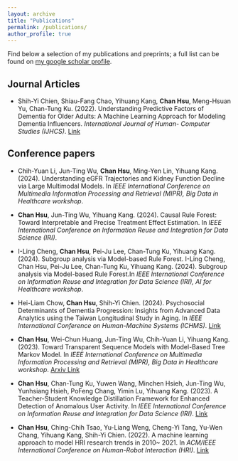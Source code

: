 ```yaml
---
layout: archive
title: "Publications"
permalink: /publications/
author_profile: true
---
```


Find below a selection of my publications and preprints; a full list can be found on [my google scholar profile](https://scholar.google.com/citations?user=qOfvi1oAAAAJ). 

## Journal Articles
- Shih-Yi Chien, Shiau-Fang Chao, Yihuang Kang, **Chan Hsu**, Meng-Hsuan Yu, Chan-Tung Ku. (2022). Understanding Predictive Factors of Dementia for Older Adults: A Machine Learning Approach for Modeling Dementia Influencers. _International Journal of Human- Computer Studies (IJHCS)_. [Link](https://www.sciencedirect.com/science/article/abs/pii/S1071581922000611)

## Conference papers
- Chih-Yuan Li, Jun-Ting Wu, **Chan Hsu**, Ming-Yen Lin, Yihuang Kang. (2024). Understanding eGFR Trajectories and Kidney Function Decline via Large Multimodal Models. In _IEEE International Conference on Multimedia Information Processing and Retrieval (MIPR), Big Data in Healthcare workshop_.

- **Chan Hsu**, Jun-Ting Wu, Yihuang Kang. (2024). Causal Rule Forest: Toward Interpretable and Precise Treatment Effect Estimation. In _IEEE International Conference on Information Reuse and Integration for Data Science (IRI)_.

- I-Ling Cheng, **Chan Hsu**, Pei-Ju Lee, Chan-Tung Ku, Yihuang Kang. (2024). Subgroup analysis via Model-based Rule Forest. I-Ling Cheng, Chan Hsu, Pei-Ju Lee, Chan-Tung Ku, Yihuang Kang. (2024). Subgroup analysis via Model-based Rule Forest.In _IEEE International Conference on Information Reuse and Integration for Data Science (IRI), AI for Healthcare workshop_.

- Hei-Liam Chow, **Chan Hsu**, Shih-Yi Chien. (2024). Psychosocial Determinants of Dementia Progression: Insights from Advanced Data Analytics using the Taiwan Longitudinal Study in Aging. In _IEEE International Conference on Human-Machine Systems (ICHMS)_. [Link](https://ieeexplore.ieee.org/abstract/document/10555712)

- **Chan Hsu**, Wei-Chun Huang, Jun-Ting Wu, Chih-Yuan Li, Yihuang Kang. (2023). Toward Transparent Sequence Models with Model-Based Tree Markov Model. In _IEEE International Conference on Multimedia Information Processing and Retrieval (MIPR), Big Data in Healthcare workshop_. [Arxiv Link](https://arxiv.org/pdf/2307.15367)

- **Chan Hsu**, Chan-Tung Ku, Yuwen Wang, Minchen Hsieh, Jun-Ting Wu, Yunhsiang Hsieh, PoFeng Chang, Yimin Lu, Yihuang Kang. (2023). A Teacher-Student Knowledge Distillation Framework for Enhanced Detection of Anomalous User Activity. In _IEEE International Conference on Information Reuse and Integration for Data Science (IRI)_. [Link](https://ieeexplore.ieee.org/abstract/document/10229345)

- **Chan Hsu**, Ching-Chih Tsao, Yu-Liang Weng, Cheng-Yi Tang, Yu-Wen Chang, Yihuang Kang, Shih-Yi Chien. (2022). A machine learning approach to model HRI research trends in 2010~ 2021. In _ACM/IEEE International Conference on Human-Robot Interaction (HRI)_. [Link](https://ieeexplore.ieee.org/abstract/document/9889676)
